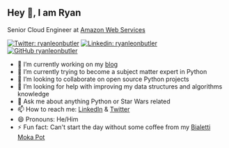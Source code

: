 ## Hey 👋, I am Ryan

Senior Cloud Engineer at [Amazon Web Services](https://aws.amazon.com)

[![Twitter: ryanleonbutler](https://img.shields.io/twitter/follow/ryanleonbutler?style=social)](https://twitter.com/ryanleonbutler)
[![Linkedin: ryanleonbutler](https://img.shields.io/badge/-ryanleonbutler-blue?style=flat-square&logo=Linkedin&logoColor=white&link=https://www.linkedin.com/in/ryanleonbutler/)](https://www.linkedin.com/in/ryanleonbutler/)
[![GitHub ryanleonbutler](https://img.shields.io/github/followers/ryanleonbutler?label=follow&style=social)](https://github.com/ryanleonbutler)

- 🔭 I’m currently working on my [blog](https://ryanbutler.online/)
- 🌱 I’m currently trying to become a subject matter expert in Python
- 👯 I’m looking to collaborate on open source Python projects
- 🤔 I’m looking for help with improving my data structures and algorithms knowledge
- 💬 Ask me about anything Python or Star Wars related
- 📫 How to reach me: [LinkedIn](https://www.linkedin.com/in/ryanleonbutler) & [Twitter](https://twitter.com/ryanleonbutler)
- 😄 Pronouns: He/Him
- ⚡ Fun fact: Can't start the day without some coffee from my [Bialetti Moka Pot]()
